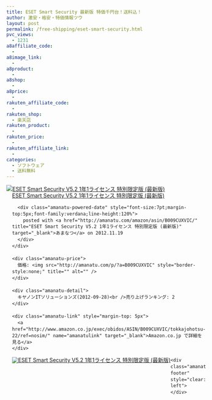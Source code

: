 ```yaml
---
title: ESET Smart Security 最新版 特価千円台！送料込！
author: 激安・格安・特価情報ツウ
layout: post
permalink: /free-shipping/eset-smart-security.html
pvc_views:
  - 1231
a8affiliate_code:
  - 
a8image_link:
  - 
a8product:
  - 
a8shop:
  - 
a8price:
  - 
rakuten_affiliate_code:
  - 
rakuten_shop:
  - 楽天店
rakuten_product:
  - 
rakuten_price:
  - 
rakuten_affiliate_link:
  - 
categories:
  - ソフトウェア
  - 送料無料
---
```

<div class="amanatu-box" style="margin-bottom:0px;">
  <div class="amanatu-image" style="float:left;">
    <a href="http://www.amazon.co.jp/exec/obidos/ASIN/B009CUXVIC/tokkajohotsu-22/ref=nosim/" name="amanatulink" target="_blank"><img src="http://i0.wp.com/ecx.images-amazon.com/images/I/51fURrqcp1L._SL160_.jpg?w=546" alt="ESET Smart Security V5.2 1年1ライセンス 特別限定版 (最新版)" style="border: none;" data-recalc-dims="1" /></a>
  </div>
  
  <div class="amanatu-info" style="float:left;margin-left:15px;line-height:120%">
    <div class="amanatu-name" style="margin-bottom:10px;line-height:120%">
      <a href="http://www.amazon.co.jp/exec/obidos/ASIN/B009CUXVIC/tokkajohotsu-22/ref=nosim/" name="amanatulink" target="_blank">ESET Smart Security V5.2 1年1ライセンス 特別限定版 (最新版)</a> 
      
      <div class="amanatu-powered-date" style="font-size:7pt;margin-top:5px;font-family:verdana;line-height:120%">
        posted with <a href="http://amanatu.com/amazon/asin/B009CUXVIC/" title="ESET Smart Security V5.2 1年1ライセンス 特別限定版 (最新版)" target="_blank">あまなつ</a> on 2012.11.19
      </div>
    </div>
    
    <div class="amanatu-price">
      価格: <img src="http://amanatu.com/p/?a=B009CUXVIC" style="border-style:none;" title="" alt="" />
    </div>
    
    <div class="amanatu-detail">
      キヤノンITソリューションズ(2012-09-28)<br />売り上げランキング: 2
    </div>
    
    <div class="amanatu-link" style="margin-top: 5px">
      <a href="http://www.amazon.co.jp/exec/obidos/ASIN/B009CUXVIC/tokkajohotsu-22/ref=nosim/" name="amanatulink" target="_blank">Amazon.co.jp で詳細を見る</a>
    </div>
  </div>
  
  <div class="amanatu-footer" style="clear: left">
  </div>
  
  <div class="amanatu-imageset">
    <div class="amanatu-image" style="float:left;">
      <a href="http://www.amazon.co.jp/exec/obidos/ASIN/B009CUXVIC/tokkajohotsu-22/ref=nosim/" name="amanatulink" target="_blank"><img src="http://i1.wp.com/ecx.images-amazon.com/images/I/51XG2Sz8bmL._AA160_.jpg?w=546" alt="ESET Smart Security V5.2 1年1ライセンス 特別限定版 (最新版)" style="border: none;" data-recalc-dims="1" /></a>
    </div>
    
    <div class="amanatu-footer" style="clear: left">
    </div>
  </div>
</div>